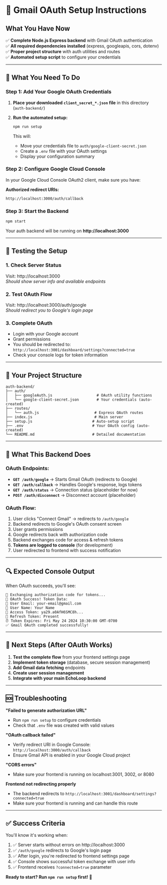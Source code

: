 # 🚀 Gmail OAuth Setup Instructions

## What You Have Now

✅ **Complete Node.js Express backend** with Gmail OAuth authentication  
✅ **All required dependencies installed** (express, googleapis, cors, dotenv)  
✅ **Proper project structure** with auth utilities and routes  
✅ **Automated setup script** to configure your credentials  

---

## 🔧 What You Need To Do

### Step 1: Add Your Google OAuth Credentials

1. **Place your downloaded `client_secret_*.json` file** in this directory (`auth-backend/`)

2. **Run the automated setup:**
   ```bash
   npm run setup
   ```
   
   This will:
   - Move your credentials file to `auth/google-client-secret.json`
   - Create a `.env` file with your OAuth settings
   - Display your configuration summary

### Step 2: Configure Google Cloud Console

In your Google Cloud Console OAuth2 client, make sure you have:

**Authorized redirect URIs:**
```
http://localhost:3000/auth/callback
```

### Step 3: Start the Backend

```bash
npm start
```

Your auth backend will be running on **http://localhost:3000**

---

## 🧪 Testing the Setup

### 1. Check Server Status
Visit: http://localhost:3000  
*Should show server info and available endpoints*

### 2. Test OAuth Flow
Visit: http://localhost:3000/auth/google  
*Should redirect you to Google's login page*

### 3. Complete OAuth
- Login with your Google account
- Grant permissions
- You should be redirected to: `http://localhost:3001/dashboard/settings?connected=true`
- Check your console logs for token information

---

## 📁 Your Project Structure

```
auth-backend/
├── auth/
│   ├── googleAuth.js                    # OAuth utility functions
│   └── google-client-secret.json        # Your credentials (auto-created)
├── routes/
│   └── auth.js                         # Express OAuth routes
├── index.js                            # Main server
├── setup.js                           # Auto-setup script
├── .env                               # Your OAuth config (auto-created)
└── README.md                          # Detailed documentation
```

---

## 🎯 What This Backend Does

### OAuth Endpoints:
- **`GET /auth/google`** → Starts Gmail OAuth (redirects to Google)
- **`GET /auth/callback`** → Handles Google's response, logs tokens
- **`GET /auth/status`** → Connection status (placeholder for now)
- **`POST /auth/disconnect`** → Disconnect account (placeholder)

### OAuth Flow:
1. User clicks "Connect Gmail" → redirects to `/auth/google`
2. Backend redirects to Google's OAuth consent screen
3. User grants permissions
4. Google redirects back with authorization code
5. Backend exchanges code for access & refresh tokens
6. **Tokens are logged to console** (for development)
7. User redirected to frontend with success notification

---

## 🔍 Expected Console Output

When OAuth succeeds, you'll see:
```
🔄 Exchanging authorization code for tokens...
🎉 OAuth Success! Token Data:
📧 User Email: your-email@gmail.com
👤 User Name: Your Name
🔑 Access Token: ya29.a0AfH6SMC8h...
🔄 Refresh Token: Present
⏰ Token Expires: Fri May 24 2024 10:30:00 GMT-0700
✅ Gmail OAuth completed successfully!
```

---

## 🚧 Next Steps (After OAuth Works)

1. **Test the complete flow** from your frontend settings page
2. **Implement token storage** (database, secure session management)
3. **Add Gmail data fetching** endpoints
4. **Create user session management**
5. **Integrate with your main EchoLoop backend**

---

## 🆘 Troubleshooting

**"Failed to generate authorization URL"**
- Run `npm run setup` to configure credentials
- Check that `.env` file was created with valid values

**"OAuth callback failed"**  
- Verify redirect URI in Google Console: `http://localhost:3000/auth/callback`
- Ensure Gmail API is enabled in your Google Cloud project

**"CORS errors"**  
- Make sure your frontend is running on localhost:3001, 3002, or 8080

**Frontend not redirecting properly**  
- The backend redirects to `http://localhost:3001/dashboard/settings?connected=true`
- Make sure your frontend is running and can handle this route

---

## ✅ Success Criteria

You'll know it's working when:
1. ✅ Server starts without errors on http://localhost:3000
2. ✅ `/auth/google` redirects to Google's login page  
3. ✅ After login, you're redirected to frontend settings page
4. ✅ Console shows successful token exchange with user info
5. ✅ Frontend receives `?connected=true` parameter

**Ready to start? Run `npm run setup` first!** 🚀 
